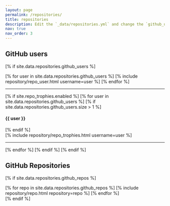 ```yaml
---
layout: page
permalink: /repositories/
title: repositories
description: Edit the `_data/repositories.yml` and change the `github_users` and `github_repos` lists to include your own GitHub profile and repositories.
nav: true
nav_order: 3
---
```


## GitHub users

[% if site.data.repositories.github_users %]
<div class="repositories d-flex flex-wrap flex-md-row flex-column justify-content-between align-items-center">
  [% for user in site.data.repositories.github_users %]
    [% include repository/repo_user.html username=user %]
  [% endfor %]
</div>

---

[% if site.repo_trophies.enabled %]
[% for user in site.data.repositories.github_users %]
  [% if site.data.repositories.github_users.size > 1 %]
  <h4>{{ user }}</h4>
  [% endif %]
  <div class="repositories d-flex flex-wrap flex-md-row flex-column justify-content-between align-items-center">
  [% include repository/repo_trophies.html username=user %]
  </div>

  ---

[% endfor %]
[% endif %]
[% endif %]

## GitHub Repositories

[% if site.data.repositories.github_repos %]
<div class="repositories d-flex flex-wrap flex-md-row flex-column justify-content-between align-items-center">
  [% for repo in site.data.repositories.github_repos %]
    [% include repository/repo.html repository=repo %]
  [% endfor %]
</div>
[% endif %]
